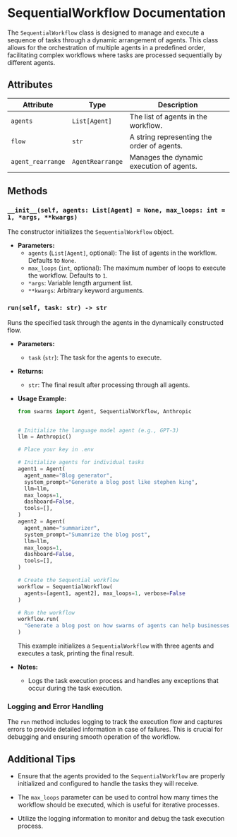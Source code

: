 # SequentialWorkflow Documentation

The `SequentialWorkflow` class is designed to manage and execute a sequence of tasks through a dynamic arrangement of agents. This class allows for the orchestration of multiple agents in a predefined order, facilitating complex workflows where tasks are processed sequentially by different agents.

## Attributes

| Attribute        | Type          | Description                                      |
|------------------|---------------|--------------------------------------------------|
| `agents`         | `List[Agent]` | The list of agents in the workflow.              |
| `flow`           | `str`         | A string representing the order of agents.       |
| `agent_rearrange`| `AgentRearrange` | Manages the dynamic execution of agents.        |

## Methods

### `__init__(self, agents: List[Agent] = None, max_loops: int = 1, *args, **kwargs)`

The constructor initializes the `SequentialWorkflow` object.

- **Parameters:**
  - `agents` (`List[Agent]`, optional): The list of agents in the workflow. Defaults to `None`.
  - `max_loops` (`int`, optional): The maximum number of loops to execute the workflow. Defaults to `1`.
  - `*args`: Variable length argument list.
  - `**kwargs`: Arbitrary keyword arguments.

### `run(self, task: str) -> str`

Runs the specified task through the agents in the dynamically constructed flow.

- **Parameters:**
  - `task` (`str`): The task for the agents to execute.

- **Returns:**
  - `str`: The final result after processing through all agents.

- **Usage Example:**
  ```python
  from swarms import Agent, SequentialWorkflow, Anthropic


  # Initialize the language model agent (e.g., GPT-3)
  llm = Anthropic()

  # Place your key in .env

  # Initialize agents for individual tasks
  agent1 = Agent(
    agent_name="Blog generator",
    system_prompt="Generate a blog post like stephen king",
    llm=llm,
    max_loops=1,
    dashboard=False,
    tools=[],
  )
  agent2 = Agent(
    agent_name="summarizer",
    system_prompt="Sumamrize the blog post",
    llm=llm,
    max_loops=1,
    dashboard=False,
    tools=[],
  )

  # Create the Sequential workflow
  workflow = SequentialWorkflow(
    agents=[agent1, agent2], max_loops=1, verbose=False
  )

  # Run the workflow
  workflow.run(
    "Generate a blog post on how swarms of agents can help businesses grow."
  )

  ```

  This example initializes a `SequentialWorkflow` with three agents and executes a task, printing the final result.

- **Notes:**
  - Logs the task execution process and handles any exceptions that occur during the task execution.

### Logging and Error Handling

The `run` method includes logging to track the execution flow and captures errors to provide detailed information in case of failures. This is crucial for debugging and ensuring smooth operation of the workflow.

## Additional Tips

- Ensure that the agents provided to the `SequentialWorkflow` are properly initialized and configured to handle the tasks they will receive.

- The `max_loops` parameter can be used to control how many times the workflow should be executed, which is useful for iterative processes.
- Utilize the logging information to monitor and debug the task execution process.
